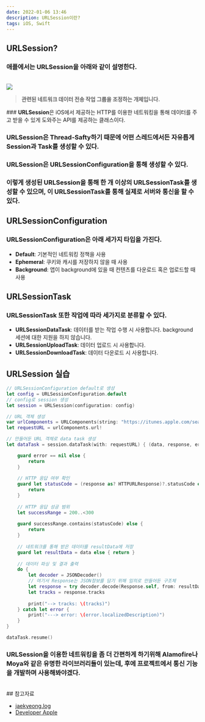 ```yaml
---
date: 2022-01-06 13:46
description: URLSession이란?
tags: iOS, Swift
---
```


## URLSession?
### 애플에서는 URLSession을 아래와 같이 설명한다.

<br/>
<img src="/images/urlsessionImage.png"/>
<blockquote><b class="inyong">관련된 네트워크 데이터 전송 작업 그룹을 조정하는 개체입니다.</b></blockquote>
### <b class="bold">URLSession</b>은 iOS에서 제공하는 HTTP를 이용한 네트워킹을 통해 데이터를 주고 받을 수 있게 도와주는 API를 제공하는 클래스이다.

### <b class="heavy">URLSession</b>은 <b class="heavy">Thread-Safty</b>하기 때문에 어떤 스레드에서든 자유롭게 <b class="bold">Session</b>과 <b class="bold">Task</b>를 생성할 수 있다.

### <b class="heavy">URLSession</b>은 <b class="heavy">URLSessionConfiguration</b>을 통해 생성할 수 있다.
### 이렇게 생성된 <b class="heavy">URLSession</b>을 통해 한 개 이상의 <b class="heavy">URLSessionTask</b>를 생성할 수 있으며, 이 <b class="heavy">URLSessionTask</b>를 통해 실제로 서버와 통신을 할 수 있다.

## URLSessionConfiguration
### <b class="heavy">URLSessionConfiguration</b>은 아래 세가지 타입을 가진다.
- <b class="heavy">Default</b>: 기본적인 네트워킹 정책을 사용
- <b class="heavy">Ephemeral</b>: 쿠키와 캐시를 저장하지 않을 때 사용
- <b class="heavy">Background</b>: 앱이 background에 있을 때 컨텐츠를 다운로드 혹은 업로드할 때 사용

## URLSessionTask
### <b class="heavy">URLSessionTask</b> 또한 작업에 따라 세가지로 분류할 수 있다.
- <b class="heavy">URLSessionDataTask</b>: 데이터를 받는 작업 수행 시 사용합니다. background 세션에 대한 지원을 하지 않습니다.
- <b class="heavy">URLSessionUploadTask</b>: 데이터 업로드 시 사용합니다.
- <b class="heavy">URLSessionDownloadTask</b>: 데이터 다운로드 시 사용합니다.


## URLSession 실습
```swift
// URLSessionConfiguration default로 생성
let config = URLSessionConfiguration.default
// config로 session 생성
let session = URLSession(configuration: config)

// URL 객체 생성
var urlComponents = URLComponents(string: "https://itunes.apple.com/search?media=music&entity=song&term=BTS")!
let requestURL = urlComponents.url!

// 만들어둔 URL 객체로 data task 생성
let dataTask = session.dataTask(with: requestURL) { (data, response, error) in

    guard error == nil else {
        return
    }
    
    // HTTP 응답 여부 확인
    guard let statusCode = (response as? HTTPURLResponse)?.statusCode else {
        return
    }
    
    // HTTP 응답 성공 범위
    let successRange = 200..<300
    
    guard successRange.contains(statusCode) else {
        return
    }
    
    // 네트워크를 통해 받은 데이터를 resultData에 저장
    guard let resultData = data else { return }
    
    // 데이터 파싱 및 결과 출력
    do {
        let decoder = JSONDecoder()
        // 여기서 Response는 JSON정보를 담기 위해 임의로 만들어둔 구조체 
        let response = try decoder.decode(Response.self, from: resultData)
        let tracks = response.tracks
        
        print("--> tracks: \(tracks)")
    } catch let error {
        print("---> error: \(error.localizedDescription)")
    }
}

dataTask.resume()
```

### URLSession을 이용한 네트워킹을 좀 더 간편하게 하기위해 Alamofire나 Moya와 같은 유명한 라이브러리들이 있는데, 후에 프로젝트에서 통신 기능을 개발하며 사용해봐야겠다.


<br/>
## 참고자료
<ul>
<li>
    <a href="https://velog.io/@folw159/iOS-URLSession">jaekyeong.log</a>
</li>
<li>
    <a href="https://developer.apple.com/documentation/foundation/urlsession">Developer Apple</a>
</li>
</ul>
